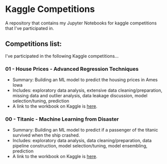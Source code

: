 # Kaggle Competitions

A repository that contains my Jupyter Notebooks for kaggle competitions that I've participated in.

## Competitions list:

I've participated in the following Kaggle competitions...

### 01 - House Prices - Advanced Regression Techniques

- Summary: Building an ML model to predict the housing prices in Ames Iowa
- Includes: exploratory data analysis, extensive data cleaning/preparation, missing data and outlier analysis, data leakage discussion, model selection/tuning, prediction
- A link to the workbook on Kaggle is [here](https://www.kaggle.com/nicojv/regression-svm-rf-gb-and-ensembling).

### 00 - Titanic - Machine Learning from Disaster

- Summary: Building an ML model to predict if a passenger of the titanic survived when the ship crashed.
- Includes: exploratory data analysis, data cleaning/preparation, data pipeline construction, model selection/tuning, model ensembling, prediction
- A link to the workbook on Kaggle is [here](https://www.kaggle.com/nicojv/titanic-classification-ensemble-modeling).
